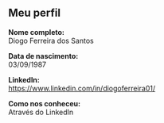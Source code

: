 Meu perfil
-------

**Nome completo:**   
Diogo Ferreira dos Santos

**Data de nascimento:**   
03/09/1987

**LinkedIn:**    
https://www.linkedin.com/in/diogoferreira01/

**Como nos conheceu:**   
Através do LinkedIn
